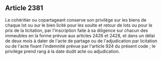 Article 2381
----
Le cohéritier ou copartageant conserve son privilège sur les biens de chaque lot
ou sur le bien licité pour les soulte et retour de lots ou pour le prix de la
licitation, par l'inscription faite à sa diligence sur chacun des immeubles en
la forme prévue aux articles 2426 et 2428, et dans un délai de deux mois à dater
de l'acte de partage ou de l'adjudication par licitation ou de l'acte fixant
l'indemnité prévue par l'article 924 du présent code ; le privilège prend rang à
la date dudit acte ou adjudication.
